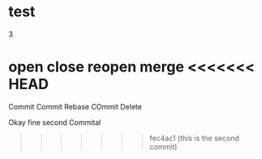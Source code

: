 # test

3

open close reopen merge
<<<<<<< HEAD
=======

Commit Commit Rebase COmmit Delete

Okay fine
second Commital
>>>>>>> fec4ac1 (this is the second commit)
